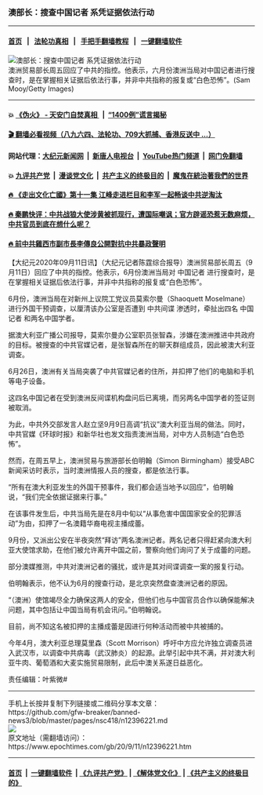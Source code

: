 ### 澳部长：搜查中国记者 系凭证据依法行动
------------------------

#### [首页](https://github.com/gfw-breaker/banned-news3/blob/master/README.md) &nbsp;&nbsp;|&nbsp;&nbsp; [法轮功真相](https://github.com/begood0513/basic/blob/master/README.md)  &nbsp;&nbsp;|&nbsp;&nbsp; [手把手翻墙教程](https://github.com/gfw-breaker/guides/wiki)  &nbsp;&nbsp;|&nbsp;&nbsp; [一键翻墙软件](https://github.com/gfw-breaker/nogfw/blob/master/README.md)  



<div><img alt="澳部长：搜查中国记者 系凭证据依法行动" class="attachment-djy_600_400 size-djy_600_400 wp-post-image" src="https://i.epochtimes.com/assets/uploads/2020/07/GettyImages-1250157521-600x400.jpg"/>
<div class="caption">
 澳洲贸易部长周五回应了中共的指控。他表示，六月份澳洲当局对中国记者进行搜查时，是在掌握相关证据后依法行事，并非中共指称的报复或“白色恐怖”。(Sam Mooy/Getty Images)
</div></div><hr/>

#### 💥 [《伪火》 - 天安门自焚真相 ](http://141.164.51.119:10000/videos/blog/weihuo.html)&nbsp; |&nbsp; [“1400例”谎言揭秘  ](http://141.164.51.119:10000/videos/blog/jiexi1400.html)

#### [ 🎬  翻墙必看视频（八九六四、法轮功、709大抓捕、香港反送中 ...）](https://github.com/gfw-breaker/links/blob/master/banned.md)

#### 网站代理：[大纪元新闻网](http://167.172.10.89:10080/gb/) &nbsp;|&nbsp; [新唐人电视台](http://167.172.10.89:8808/gb/)  &nbsp;|&nbsp; [YouTube热门频道](http://158.247.203.241/youtube.html) &nbsp;|&nbsp; [网门免翻墙](http://158.247.203.241:11000/show.aspx?name=ogHome)

#### 💥 [九评共产党](http://141.164.51.119:10000/videos/res/jiuping/)&nbsp; |&nbsp; [漫谈党文化](http://141.164.51.119:10000/videos/res/mtdwh/)&nbsp; |&nbsp; [共产主义的终极目的](http://141.164.51.119:10000/videos/res/zjmd/)&nbsp; |&nbsp; [魔鬼在統治著我們的世界](http://141.164.51.119:10000/videos/res/TheSpecter/)  

#### [ 🔥  《走出文化亡國》第十一集 江峰走进栏目和李军一起畅谈中共逆淘汰](http://141.164.51.119:10000/videos/news/../res/zcwhwg/index.html)

#### [ 🔥  秦鹏快评：中共战狼大使涉黄被抓现行，遭国际嘲讽；官方辟谣恐惹无数麻烦，中共官员到底在想什么呢？](http://141.164.51.119:10000/videos/news/qp03.html)

#### [ 🔥  前中共雞西市副市長李傳良公開對抗中共暴政聲明](http://141.164.51.119:10000/videos/news/../tui/index.html)

<div><p>
 【大纪元2020年09月11日讯】（大纪元记者陈霆综合报导）澳洲贸易部长周五（9月11日）回应了中共的指控。他表示，6月份澳洲当局对
 <ok href="https://www.epochtimes.com/gb/tag/%E4%B8%AD%E5%9B%BD%E8%AE%B0%E8%80%85.html">
  中国记者
 </ok>
 进行搜查时，是在掌握相关证据后依法行事，并非中共指称的报复或“白色恐怖”。
</p>
<p>
 6月份，澳洲当局在对新州上议院工党议员莫索尔曼（Shaoquett Moselmane）进行外国干预调查，以厘清该办公室是否遭到
 <ok href="https://www.epochtimes.com/gb/tag/%E4%B8%AD%E5%85%B1%E9%97%B4%E8%B0%8D.html">
  中共间谍
 </ok>
 渗透时，牵扯出四名
 <ok href="https://www.epochtimes.com/gb/tag/%E4%B8%AD%E5%9B%BD%E8%AE%B0%E8%80%85.html">
  中国记者
 </ok>
 和两名中国学者。
</p>
<p>
 据澳大利亚广播公司报导，莫索尔曼办公室职员张智森，涉嫌在澳洲推进中共政府的目标。被搜查的中共官媒记者，是张智森所在的聊天群组成员，因此被澳大利亚调查。
</p>
<p>
 6月26日，澳洲有关当局突袭了中共官媒记者的住所，并扣押了他们的电脑和手机等电子设备。
</p>
<p>
 这四名中国记者在受到澳洲反间谍机构盘问后已离境，而另两名中国学者的签证则被取消。
</p>
<p>
 为此，中共外交部发言人赵立坚9月9日高调“抗议”澳大利亚当局的做法。同时，中共官媒《环球时报》和新华社也发文指责澳洲当局，对中方人员制造“白色恐怖”。
</p>
<p>
 然而，在周五早上，澳洲贸易与旅游部长伯明翰（Simon Birmingham）接受ABC新闻采访时表示，当时澳洲情报人员的搜查，都是依法行事。
</p>
<p>
 “所有在澳大利亚发生的外国干预事件，我们都会适当地予以回应”，伯明翰说，“我们完全依据证据来行事。”
</p>
<p>
 在该事件发生后，中共当局先是在8月中旬以“从事危害中国国家安全的犯罪活动”为由，扣押了一名澳籍华裔电视主播成蕾。
</p>
<p>
 9月份，又派出公安在半夜突然“拜访”两名澳洲记者。两名记者只得赶紧向澳大利亚大使馆求助，在他们被允许离开中国之前，警察向他们询问了关于成蕾的问题。
</p>
<p>
 部分澳媒推测，中共对澳洲记者的骚扰，或许是其对间谍调查一案的报复行动。
</p>
<p>
 伯明翰表示，他不认为6月的搜查行动，是北京突然盘查澳洲记者的原因。
</p>
<p>
 “（澳洲）使馆竭尽全力确保这两人的安全，但他们也与中国官员合作以确保能解决问题，其中包括让中国当局有机会讯问。”伯明翰说。
</p>
<p>
 目前，尚不知这名被扣押的主播成蕾是因进行何种活动而被中共被捕的。
</p>
<p>
 今年4月，澳大利亚总理莫里森（Scott Morrison）呼吁中方应允许独立调查员进入武汉市，以调查中共病毒（武汉肺炎）的起源。此举引起中共不满，并对澳大利亚牛肉、葡萄酒和大麦实施贸易限制，此后中澳关系遂日益恶化。
</p>
<p>
 责任编辑：叶紫微#
</p>
</div>
<hr/>
手机上长按并复制下列链接或二维码分享本文章：<br/>
https://github.com/gfw-breaker/banned-news3/blob/master/pages/nsc418/n12396221.md <br/>
<a href='https://github.com/gfw-breaker/banned-news3/blob/master/pages/nsc418/n12396221.md'><img src='https://github.com/gfw-breaker/banned-news3/blob/master/pages/nsc418/n12396221.md.png'/></a> <br/>
原文地址（需翻墙访问）：https://www.epochtimes.com/gb/20/9/11/n12396221.htm


------------------------
#### [首页](https://github.com/gfw-breaker/banned-news3/blob/master/README.md) &nbsp;|&nbsp; [一键翻墙软件](https://github.com/gfw-breaker/nogfw/blob/master/README.md) &nbsp;| [《九评共产党》](https://github.com/gfw-breaker/9ping.md/blob/master/README.md#九评之一评共产党是什么) | [《解体党文化》](https://github.com/gfw-breaker/jtdwh.md/blob/master/README.md) | [《共产主义的终极目的》](https://github.com/gfw-breaker/gczydzjmd.md/blob/master/README.md)


<img src='http://gfw-breaker.win/banned-news3/pages/nsc418/n12396221.md' width='0px' height='0px'/>